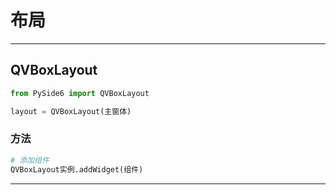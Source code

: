 # 布局


---
## QVBoxLayout

```python
from PySide6 import QVBoxLayout

layout = QVBoxLayout(主窗体)
```

### 方法

```python
# 添加组件
QVBoxLayout实例.addWidget(组件)
```

---


